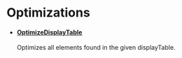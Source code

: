 # Optimizations

- #### [OptimizeDisplayTable](/docs/identitymanager/6.1/identitymanager/integration-guide/toolkit/xml-configuration/configuration/scaffoldings/optimizations/optimizedisplaytable/index.md)
  Optimizes all elements found in the given displayTable.
